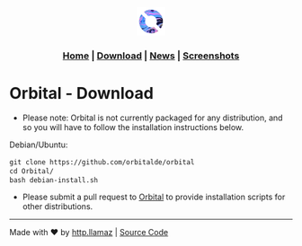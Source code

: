 <title>

Orbital Desktop Environment

</title>

<link rel="shortcut icon" type="image/png" href="../assets/logo.png">

<center>

<img src="../assets/logo.png" width="10%" />

</center>

<h3 style="text-align: center;">

<a href="https://OrbitalDE.github.io">Home</a> | <a href="#">Download</a> | <a href="../news">News</a> | <a href="../screenshots">Screenshots</a>

</h3>

# Orbital - Download

* Please note: Orbital is not currently packaged for any distribution, and so you will have to follow the installation instructions below.

Debian/Ubuntu:
```
git clone https://github.com/orbitalde/orbital
cd Orbital/
bash debian-install.sh
```

* Please submit a pull request to [Orbital](https://github.com/OrbitalDE/Orbital) to provide installation scripts for other distributions.

<hr />

<p style="text-align: center;">

Made with ❤️ by <a href="https://github.com/httpllamaz" target="_blank">http.llamaz</a> | <a href="https://github.com/OrbitalDE" target="_blank">Source Code</a>

</p>